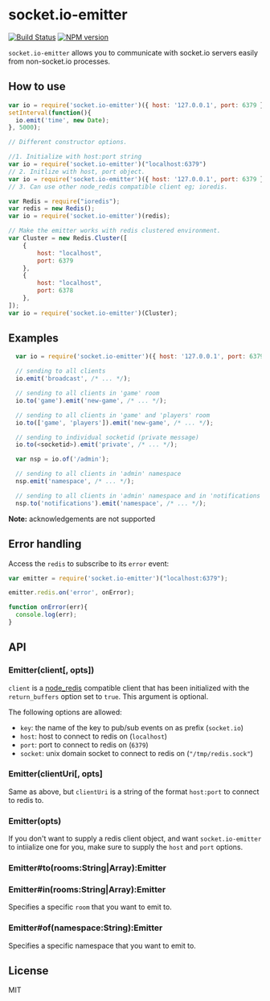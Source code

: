 
# socket.io-emitter

[![Build Status](https://travis-ci.org/socketio/socket.io-emitter.svg?branch=master)](https://travis-ci.org/socketio/socket.io-emitter)
[![NPM version](https://badge.fury.io/js/socket.io-emitter.svg)](http://badge.fury.io/js/socket.io-emitter)

`socket.io-emitter` allows you to communicate with socket.io servers
easily from non-socket.io processes.

## How to use

```js
var io = require('socket.io-emitter')({ host: '127.0.0.1', port: 6379 });
setInterval(function(){
  io.emit('time', new Date);
}, 5000);
```
```js
// Different constructor options.

//1. Initialize with host:port string
var io = require('socket.io-emitter')("localhost:6379")
// 2. Initlize with host, port object.
var io = require('socket.io-emitter')({ host: '127.0.0.1', port: 6379 });
// 3. Can use other node_redis compatible client eg; ioredis.

var Redis = require("ioredis");
var redis = new Redis();
var io = require('socket.io-emitter')(redis);

// Make the emitter works with redis clustered environment.
var Cluster = new Redis.Cluster([
    {
        host: "localhost",
        port: 6379
    },
    {
        host: "localhost",
        port: 6378
    },
]);
var io = require('socket.io-emitter')(Cluster);

```

## Examples

```js
  var io = require('socket.io-emitter')({ host: '127.0.0.1', port: 6379 });

  // sending to all clients
  io.emit('broadcast', /* ... */);

  // sending to all clients in 'game' room
  io.to('game').emit('new-game', /* ... */);

  // sending to all clients in 'game' and 'players' room
  io.to(['game', 'players']).emit('new-game', /* ... */);

  // sending to individual socketid (private message)
  io.to(<socketid>).emit('private', /* ... */);

  var nsp = io.of('/admin');

  // sending to all clients in 'admin' namespace
  nsp.emit('namespace', /* ... */);

  // sending to all clients in 'admin' namespace and in 'notifications' room
  nsp.to('notifications').emit('namespace', /* ... */);
```

**Note:** acknowledgements are not supported

## Error handling

Access the `redis` to subscribe to its `error` event:

```js
var emitter = require('socket.io-emitter')("localhost:6379");

emitter.redis.on('error', onError);

function onError(err){
  console.log(err);
}
```

## API

### Emitter(client[, opts])

`client` is a [node_redis](https://github.com/mranney/node_redis)
compatible client that has been initialized with the `return_buffers`
option set to `true`. This argument is optional.

The following options are allowed:

- `key`: the name of the key to pub/sub events on as prefix (`socket.io`)
- `host`: host to connect to redis on (`localhost`)
- `port`: port to connect to redis on (`6379`)
- `socket`: unix domain socket to connect to redis on (`"/tmp/redis.sock"`)

### Emitter(clientUri[, opts]

Same as above, but `clientUri` is a string of the format `host:port`
to connect to redis to.

### Emitter(opts)

If you don't want to supply a redis client object, and want
`socket.io-emitter` to intiialize one for you, make sure to supply the
`host` and `port` options.

### Emitter#to(rooms:String|Array):Emitter
### Emitter#in(rooms:String|Array):Emitter

Specifies a specific `room` that you want to emit to.


### Emitter#of(namespace:String):Emitter

Specifies a specific namespace that you want to emit to.

## License

MIT
